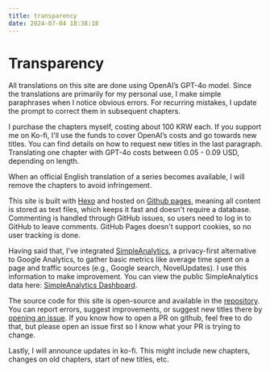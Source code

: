 ```yaml
---
title: transparency
date: 2024-07-04 18:38:18
---
```


# Transparency

All translations on this site are done using OpenAI’s GPT-4o model. Since the translations are primarily for my personal use, I make simple paraphrases when I notice obvious errors. For recurring mistakes, I update the prompt to correct them in subsequent chapters.

I purchase the chapters myself, costing about 100 KRW each. If you support me on Ko-fi, I'll use the funds to cover OpenAI’s costs and go towards new titles. You can find details on how to request new titles in the last paragraph. Translating one chapter with GPT-4o costs between 0.05 - 0.09 USD, depending on length.

When an official English translation of a series becomes available, I will remove the chapters to avoid infringement.

This site is built with [Hexo](http://hexo.io) and hosted on [Github pages](https://pages.github.com/), meaning all content is stored as text files, which keeps it fast and doesn't require a database. Commenting is handled through GitHub issues, so users need to log in to GitHub to leave comments. GitHub Pages doesn't support cookies, so no user tracking is done.

Having said that, I've integrated [SimpleAnalytics](http://simpleanalytics.com), a privacy-first alternative to Google Analytics, to gather basic metrics like average time spent on a page and traffic sources (e.g., Google search, NovelUpdates). I use this information to make improvement. You can view the public SimpleAnalytics data here: [SimpleAnalytics Dashboard](https://dashboard.simpleanalytics.com/novel-zlood.github.io).

The source code for this site is open-source and available in the [repository](https://github.com/novel-zlood/novel-zlood.github.io). You can report errors, suggest improvements, or suggest new titles there by [opening an issue](https://github.com/novel-zlood/novel-zlood.github.io/issues). If you know how to open a PR on github, feel free to do that, but please open an issue first so I know what your PR is trying to change.

Lastly, I will announce updates in ko-fi. This might include new chapters, changes on old chapters, start of new titles, etc.
